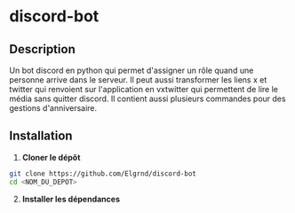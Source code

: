 # discord-bot
## Description

Un bot discord en python qui permet d'assigner un rôle quand une personne arrive dans le serveur. Il peut aussi transformer les liens x et twitter qui renvoient sur l'application en vxtwitter qui permettent de lire le média sans quitter discord. Il contient aussi plusieurs commandes pour des gestions d'anniversaire.

## Installation 
1. **Cloner le dépôt**
  ```bash
git clone https://github.com/Elgrnd/discord-bot
cd <NOM_DU_DEPOT>
```

2. **Installer les dépendances**
